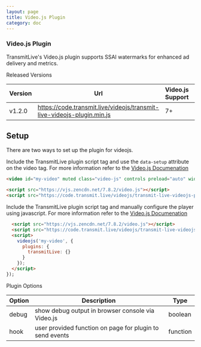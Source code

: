 ```yaml
---
layout: page
title: Video.js Plugin
category: doc
---
```


### Video.js Plugin

TransmitLive's Video.js plugin supports SSAI watermarks for enhanced ad delivery and metrics.

Released Versions


| Version | Url | Video.js Support ||
|---|---|---| -- |
| v1.2.0 | https://code.transmit.live/videojs/transmit-live-videojs-plugin.min.js| 7+ |[Live Demo](https://code.transmit.live/demo/videojs.html) |

## Setup

There are two ways to set up the plugin for videojs.

Include the TransmitLive plugin script tag and use the `data-setup` attribute on the video tag. For more information refer to the [Video.js Documenation](https://docs.videojs.com/tutorial-setup.html#automatic-setup)

```html
<video id="my-video" muted class="video-js" controls preload="auto" width="800" height="450" data-setup='{"plugins":{"transmitLive":{}}}'>

<script src="https://vjs.zencdn.net/7.8.2/video.js"></script>
<script src="https://code.transmit.live/videojs/transmit-live-videojs-plugin.js"></script>
```

Include the TransmitLive plugin script tag and manually configure the player using javascript. For more information refer to the [Video.js Documenation](https://docs.videojs.com/tutorial-setup.html#manual-setup)

```html
  <script src="https://vjs.zencdn.net/7.8.2/video.js"></script>
  <script src="https://code.transmit.live/videojs/transmit-live-videojs-plugin.js"></script>
  <script>
    videojs('my-video', {
      plugins: {
        transmitLive: {}
      }
    });
  </script>
});
```

Plugin Options

| Option | Description | Type |
| --- | ----------- | --- |
| debug | show debug output in browser console via Video.js | boolean |
| hook | user provided function on page for plugin to send events | function |


<br>
<br>
<br>
